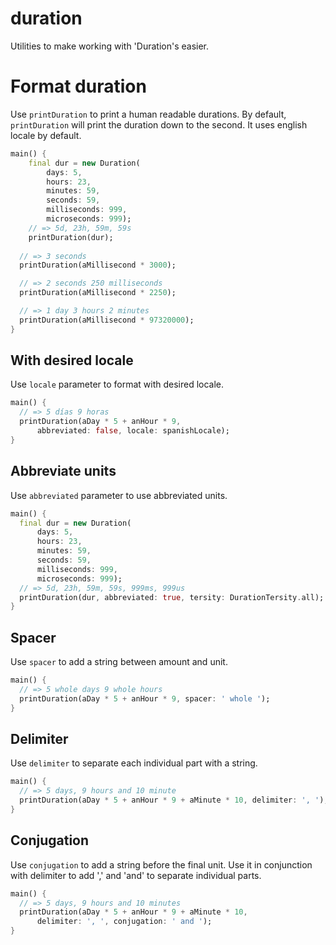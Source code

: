 # duration

Utilities to make working with 'Duration's easier.

# Format duration

Use `printDuration` to print a human readable durations. By default, `printDuration` 
will print the duration down to the second. It uses english locale by default.

```dart
main() {
    final dur = new Duration(
        days: 5,
        hours: 23,
        minutes: 59,
        seconds: 59,
        milliseconds: 999,
        microseconds: 999);
    // => 5d, 23h, 59m, 59s
    printDuration(dur);
  
  // => 3 seconds
  printDuration(aMillisecond * 3000);

  // => 2 seconds 250 milliseconds
  printDuration(aMillisecond * 2250);

  // => 1 day 3 hours 2 minutes
  printDuration(aMillisecond * 97320000);
}
```

## With desired locale

Use `locale` parameter to format with desired locale.

```dart
main() {
  // => 5 días 9 horas
  printDuration(aDay * 5 + anHour * 9,
      abbreviated: false, locale: spanishLocale);
}
```

## Abbreviate units

Use `abbreviated` parameter to use abbreviated units.

```dart
main() {
  final dur = new Duration(
      days: 5,
      hours: 23,
      minutes: 59,
      seconds: 59,
      milliseconds: 999,
      microseconds: 999);
  // => 5d, 23h, 59m, 59s, 999ms, 999us
  printDuration(dur, abbreviated: true, tersity: DurationTersity.all);
}
```

## Spacer

Use `spacer` to add a string between amount and unit.

```dart
main() {
  // => 5 whole days 9 whole hours
  printDuration(aDay * 5 + anHour * 9, spacer: ' whole ');
}
```

## Delimiter

Use `delimiter` to separate each individual part with a string.

```dart
main() {
  // => 5 days, 9 hours and 10 minute
  printDuration(aDay * 5 + anHour * 9 + aMinute * 10, delimiter: ', ');
}
```

## Conjugation

Use `conjugation` to add a string before the final unit. Use it in conjunction with
delimiter to add ',' and 'and' to separate individual parts.

```dart
main() {
  // => 5 days, 9 hours and 10 minutes
  printDuration(aDay * 5 + anHour * 9 + aMinute * 10,
      delimiter: ', ', conjugation: ' and ');
}
```